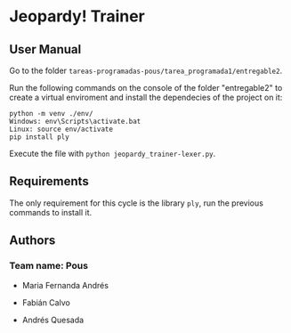 # Jeopardy! Trainer

## User Manual

Go to the folder ```tareas-programadas-pous/tarea_programada1/entregable2```.

Run the following commands on the console of the folder "entregable2" to create a virtual enviroment and install the dependecies of the project on it:

```
python -m venv ./env/
Windows: env\Scripts\activate.bat
Linux: source env/activate
pip install ply
```

Execute the file with ```python jeopardy_trainer-lexer.py```.

## Requirements

The only requirement for this cycle is the library ```ply```, run the previous commands to install it.

## Authors

### Team name: Pous

* Maria Fernanda Andrés

* Fabián Calvo

* Andrés Quesada